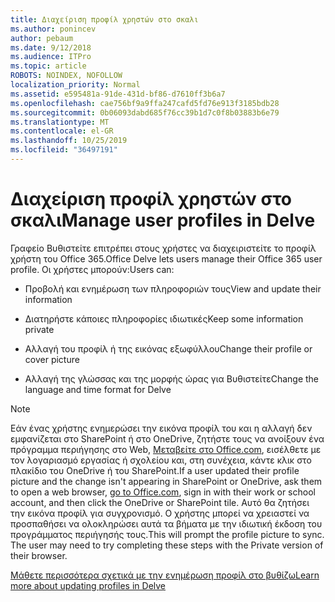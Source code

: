 ```yaml
---
title: Διαχείριση προφίλ χρηστών στο σκαλι
ms.author: ponincev
author: pebaum
ms.date: 9/12/2018
ms.audience: ITPro
ms.topic: article
ROBOTS: NOINDEX, NOFOLLOW
localization_priority: Normal
ms.assetid: e595481a-91de-431d-bf86-d7610ff3b6a7
ms.openlocfilehash: cae756bf9a9ffa247cafd5fd76e913f3185bdb28
ms.sourcegitcommit: 0b06093dabd685f76cc39b1d7c0f8b03883b6e79
ms.translationtype: MT
ms.contentlocale: el-GR
ms.lasthandoff: 10/25/2019
ms.locfileid: "36497191"
---
```

# <a name="manage-user-profiles-in-delve"></a><span data-ttu-id="76230-102">Διαχείριση προφίλ χρηστών στο σκαλι</span><span class="sxs-lookup"><span data-stu-id="76230-102">Manage user profiles in Delve</span></span>

<span data-ttu-id="76230-103">Γραφείο Βυθιστείτε επιτρέπει στους χρήστες να διαχειριστείτε το προφίλ χρήστη του Office 365.</span><span class="sxs-lookup"><span data-stu-id="76230-103">Office Delve lets users manage their Office 365 user profile.</span></span> <span data-ttu-id="76230-104">Οι χρήστες μπορούν:</span><span class="sxs-lookup"><span data-stu-id="76230-104">Users can:</span></span>
  
- <span data-ttu-id="76230-105">Προβολή και ενημέρωση των πληροφοριών τους</span><span class="sxs-lookup"><span data-stu-id="76230-105">View and update their information</span></span>
    
- <span data-ttu-id="76230-106">Διατηρήστε κάποιες πληροφορίες ιδιωτικές</span><span class="sxs-lookup"><span data-stu-id="76230-106">Keep some information private</span></span>
    
- <span data-ttu-id="76230-107">Αλλαγή του προφίλ ή της εικόνας εξωφύλλου</span><span class="sxs-lookup"><span data-stu-id="76230-107">Change their profile or cover picture</span></span>
    
- <span data-ttu-id="76230-108">Αλλαγή της γλώσσας και της μορφής ώρας για Βυθιστείτε</span><span class="sxs-lookup"><span data-stu-id="76230-108">Change the language and time format for Delve</span></span>
    
> [!NOTE]
> <span data-ttu-id="76230-109">Εάν ένας χρήστης ενημερώσει την εικόνα προφίλ του και η αλλαγή δεν εμφανίζεται στο SharePoint ή στο OneDrive, ζητήστε τους να ανοίξουν ένα πρόγραμμα περιήγησης στο Web, [Μεταβείτε στο Office.com](https://www.office.com), εισέλθετε με τον λογαριασμό εργασίας ή σχολείου και, στη συνέχεια, κάντε κλικ στο πλακίδιο του OneDrive ή του SharePoint.</span><span class="sxs-lookup"><span data-stu-id="76230-109">If a user updated their profile picture and the change isn't appearing in SharePoint or OneDrive, ask them to open a web browser, [go to Office.com](https://www.office.com), sign in with their work or school account, and then click the OneDrive or SharePoint tile.</span></span> <span data-ttu-id="76230-110">Αυτό θα ζητήσει την εικόνα προφίλ για συγχρονισμό. Ο χρήστης μπορεί να χρειαστεί να προσπαθήσει να ολοκληρώσει αυτά τα βήματα με την ιδιωτική έκδοση του προγράμματος περιήγησής τους.</span><span class="sxs-lookup"><span data-stu-id="76230-110">This will prompt the profile picture to sync. The user may need to try completing these steps with the Private version of their browser.</span></span> 
  
[<span data-ttu-id="76230-111">Μάθετε περισσότερα σχετικά με την ενημέρωση προφίλ στο βυθίζω</span><span class="sxs-lookup"><span data-stu-id="76230-111">Learn more about updating profiles in Delve</span></span>](https://go.microsoft.com/fwlink/?linkid=735070)
  

